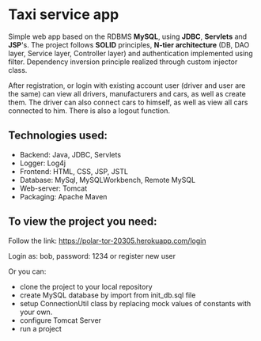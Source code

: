 # Taxi service app
Simple web app based on the RDBMS **MySQL**, using **JDBC**, **Servlets** and **JSP**'s.
The project follows **SOLID** principles, **N-tier architecture** (DB, DAO layer, Service layer, Controller layer) and authentication implemented using filter. Dependency inversion principle realized through custom injector class.

After registration, or login with existing account user (driver and user are the same) can view all drivers, manufacturers and cars, as well as create them. The driver can also connect cars to himself, as well as view all cars connected to him. There is also a logout function.  

Technologies used:
-
- Backend: Java, JDBC, Servlets
- Logger: Log4j
- Frontend: HTML, CSS, JSP, JSTL 
- Database: MySql, MySQLWorkbench, Remote MySQL
- Web-server: Tomcat
- Packaging: Apache Maven

To view the project you need:
-
Follow the link: https://polar-tor-20305.herokuapp.com/login

Login as: bob, password: 1234 or register new user

Or you can:
- clone the project to your local repository 
- create MySQL database by import from init_db.sql file
- setup ConnectionUtil class by replacing mock values of constants with your own.
- configure Tomcat Server
- run a project